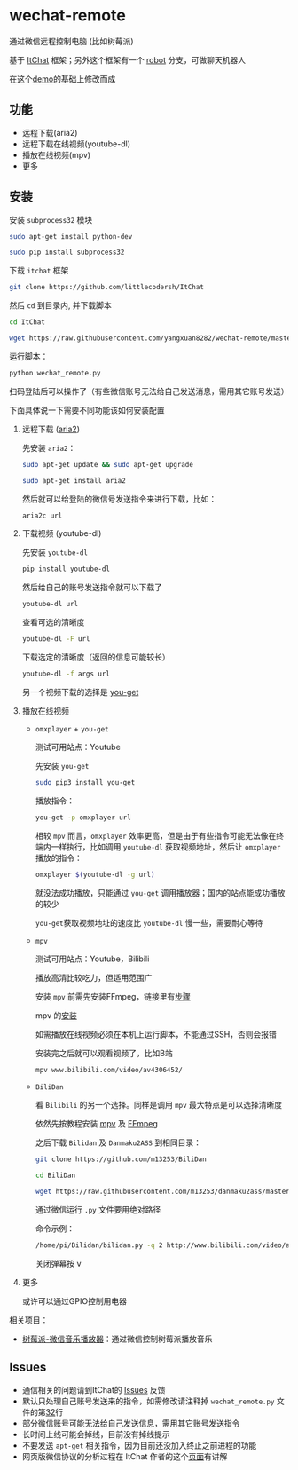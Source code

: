 # wechat-remote
通过微信远程控制电脑 (比如树莓派) 

基于 [ItChat](https://github.com/littlecodersh/ItChat) 框架；另外这个框架有一个 [robot](https://github.com/littlecodersh/ItChat/tree/robot) 分支，可做聊天机器人

在这个[demo](https://github.com/littlecodersh/ItChat/issues/24#issuecomment-228583833)的基础上修改而成

## 功能

- 远程下载(aria2)
- 远程下载在线视频(youtube-dl)
- 播放在线视频(mpv)
- 更多

## 安装

安装 `subprocess32` 模块

```bash
sudo apt-get install python-dev
```

```bash
sudo pip install subprocess32
```

下载 `itchat` 框架

```bash
git clone https://github.com/littlecodersh/ItChat
```

然后 `cd` 到目录内, 并下载脚本

```bash
cd ItChat
```

```bash
wget https://raw.githubusercontent.com/yangxuan8282/wechat-remote/master/wechat_remote.py
```

运行脚本：

```bash
python wechat_remote.py
```

扫码登陆后可以操作了（有些微信账号无法给自己发送消息，需用其它账号发送）

下面具体说一下需要不同功能该如何安装配置

1. 远程下载 ([aria2](https://aria2.github.io/))

	先安装 `aria2`：

	```bash
	sudo apt-get update && sudo apt-get upgrade
	```

	```bash
	sudo apt-get install aria2
	```

	然后就可以给登陆的微信号发送指令来进行下载，比如：

	```bash
	aria2c url
	```

2. 下载视频 (youtube-dl)

	先安装 `youtube-dl`

	```bash
	pip install youtube-dl
	```

	然后给自己的账号发送指令就可以下载了

	```bash
	youtube-dl url
	```

	查看可选的清晰度

	```bash
	youtube-dl -F url
	```

	下载选定的清晰度（返回的信息可能较长）

	```bash
	youtube-dl -f args url
	```

	另一个视频下载的选择是 [you-get](https://github.com/soimort/you-get)

3. 播放在线视频 

	- `omxplayer` + `you-get`

 		测试可用站点：Youtube
   
 		先安装 `you-get`

 		```bash
 		sudo pip3 install you-get
 		```

 		播放指令：

 		```bash
 		you-get -p omxplayer url
 		```

 		相较 `mpv` 而言，`omxplayer` 效率更高，但是由于有些指令可能无法像在终端内一样执行，比如调用 `youtube-dl` 获取视频地址，然后让 `omxplayer` 播放的指令：

 		```bash
 		omxplayer $(youtube-dl -g url)
 		```

 		就没法成功播放，只能通过 `you-get` 调用播放器；国内的站点能成功播放的较少

 		`you-get`获取视频地址的速度比 `youtube-dl` 慢一些，需要耐心等待

 	- `mpv` 

 		测试可用站点：Youtube，Bilibili

 		播放高清比较吃力，但适用范围广

 		安装 `mpv` 前需先安装FFmpeg，链接里有[步骤](https://www.zybuluo.com/yangxuan/note/374932#7-ffmpeg)

 		mpv 的[安装](https://www.zybuluo.com/yangxuan/note/374932#8-mpv)

 		如需播放在线视频必须在本机上运行脚本，不能通过SSH，否则会报错

 		安装完之后就可以观看视频了，比如B站

 		```bash
 		mpv www.bilibili.com/video/av4306452/
 		```
 	- `BiliDan`	
 	
		看 `Bilibili` 的另一个选择。同样是调用 `mpv` 最大特点是可以选择清晰度

		依然先按教程安装 [mpv](https://www.zybuluo.com/yangxuan/note/374932#8-mpv) 及 [FFmpeg](https://www.zybuluo.com/yangxuan/note/374932#7-ffmpeg)
		
		之后下载 `Bilidan` 及 `Danmaku2ASS` 到相同目录：

		```bash
		git clone https://github.com/m13253/BiliDan
		```
		
		```bash
		cd BiliDan
		```
		
		```bash
		wget https://raw.githubusercontent.com/m13253/danmaku2ass/master/danmaku2ass.py
		```
		
		通过微信运行 `.py` 文件要用绝对路径
		
		命令示例：
		
		```bash
		/home/pi/Bilidan/bilidan.py -q 2 http://www.bilibili.com/video/av1250502/
		```
		
		关闭弹幕按 <kbd>v</kbd>
		
4. 更多

	或许可以通过GPIO控制用电器


相关项目：

- [树莓派-微信音乐播放器](https://github.com/yaphone/RasWxMusicbox)：通过微信控制树莓派播放音乐

## Issues

- 通信相关的问题请到ItChat的 [Issues](https://github.com/littlecodersh/ItChat/issues) 反馈
- 默认只处理自己账号发送来的指令，如需修改请注释掉 `wechat_remote.py` 文件的第[32](https://github.com/yangxuan8282/wechat-remote/blob/master/wechat_remote.py#L32)行
- 部分微信账号可能无法给自己发送信息，需用其它账号发送指令
- 长时间上线可能会掉线，目前没有掉线提示
- 不要发送 `apt-get` 相关指令，因为目前还没加入终止之前进程的功能
- 网页版微信协议的分析过程在 ItChat 作者的这个[页面](https://github.com/littlecodersh/ItChat/blob/master/docs/Tutorial/Tutorial1.md)有讲解
